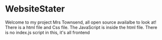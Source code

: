 # WebsiteStater

Welcome to my project Mrs Townsend, all open source availalbe to look at! There is a html file and Css file. The JavaScript is inside the html file. There is no index.js script in this, it's all frontend
